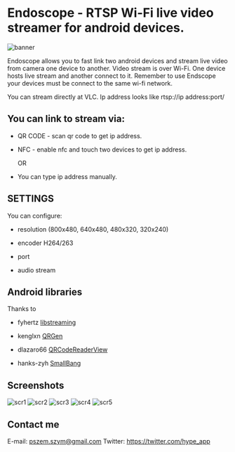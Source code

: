# Endoscope - RTSP Wi-Fi live video streamer for android devices.

![banner](https://s32.postimg.org/rsfitgp9x/endoscope_banner.png)


Endoscope allows you to fast link two android devices and stream live video from camera one device to another. Video stream is over Wi-Fi. One device hosts live stream and another connect to it. Remember to use Endscope your devices must be connect to the same wi-fi network.

You can stream directly at VLC. Ip address looks like rtsp://ip address:port/

## You can link to stream via:

- QR CODE - scan qr code to get ip address.

- NFC - enable nfc and touch two devices to get ip address.

  OR

- You can type ip address manually.

## SETTINGS

You can configure:

- resolution 
(800x480, 640x480,
480x320,
320x240)

- encoder H264/263

- port

- audio stream

## Android libraries

Thanks to

- fyhertz [libstreaming](https://github.com/fyhertz/libstreaming)

- kenglxn [QRGen](https://github.com/kenglxn/QRGen)

- dlazaro66 [QRCodeReaderView](https://github.com/dlazaro66/QRCodeReaderView)

- hanks-zyh [SmallBang](https://github.com/hanks-zyh/SmallBang)


## Screenshots

![scr1](https://s31.postimg.org/tlnf27c97/scr10.png) 
![scr2](https://s31.postimg.org/melq6c1cb/scr3.png) 
![scr3](https://s31.postimg.org/uvl8h9617/scr1.png) 
![scr4](hhttps://s31.postimg.org/9ohht8te3/scr7.png) 
![scr5](https://s31.postimg.org/a2itsudhn/scr8.png) 


## Contact me

E-mail: pszem.szym@gmail.com
Twitter: https://twitter.com/hype_app



